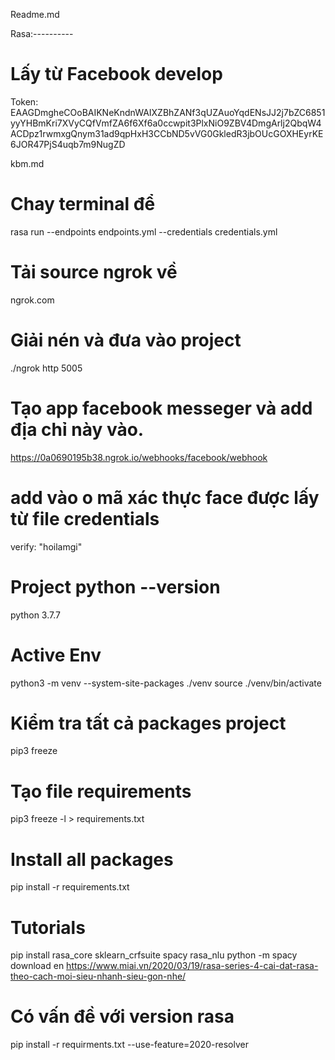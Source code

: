 Readme.md

Rasa:----------

# Lấy từ Facebook develop
Token:
EAAGDmgheCOoBAIKNeKndnWAIXZBhZANf3qUZAuoYqdENsJJ2j7bZC6851yyYHBmKri7XVyCQfVmfZA6f6Xf6a0ccwpit3PlxNiO9ZBV4DmgArlj2QbqW4ACDpz1rwmxgQnym31ad9qpHxH3CCbND5vVG0GkledR3jbOUcGOXHEyrKE6JOR47PjS4uqb7m9NugZD



kbm.md


# Chay terminal để 
rasa run --endpoints endpoints.yml --credentials credentials.yml



# Tải source ngrok về
ngrok.com

# Giải nén và đưa vào project
./ngrok http 5005

# Tạo app facebook messeger và add địa chỉ này vào.
https://0a0690195b38.ngrok.io/webhooks/facebook/webhook

# add vào o mã xác thực face được lấy từ file credentials
 verify: "hoilamgi"



# Project python --version
python 3.7.7

# Active Env
python3 -m venv --system-site-packages ./venv
source ./venv/bin/activate 

# Kiểm tra tất cả packages project
pip3 freeze

# Tạo file requirements
pip3 freeze -l > requirements.txt

# Install all packages
pip install -r requirements.txt


# Tutorials
pip install rasa_core sklearn_crfsuite spacy rasa_nlu
python -m spacy download en
https://www.miai.vn/2020/03/19/rasa-series-4-cai-dat-rasa-theo-cach-moi-sieu-nhanh-sieu-gon-nhe/


# Có vấn đề với version rasa
pip install -r requirments.txt  --use-feature=2020-resolver
